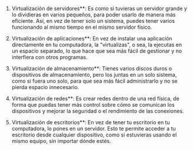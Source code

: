

1. Virtualización de servidores**: Es como si tuvieras un servidor grande y lo dividieras en varios pequeños, para poder usarlo de manera más eficiente. Así, en vez de tener solo un sistema, puedes tener varios funcionando al mismo tiempo en el mismo servidor físico.

2. Virtualización de aplicaciones**: En vez de instalar una aplicación directamente en tu computadora, la "virtualizas", o sea, la ejecutas en un espacio separado, lo que hace que sea más fácil de gestionar y no interfiera con otros programas.

3. Virtualización de almacenamiento**: Tienes varios discos duros o dispositivos de almacenamiento, pero los juntas en un solo sistema, como si fuera uno solo, para que sea más fácil administrarlo y no se pierda espacio innecesario.

4. Virtualización de redes**: Es crear redes dentro de una red física, de forma que puedas tener más control sobre cómo se comunican los dispositivos y mejorar la seguridad o el rendimiento de las conexiones.

5. Virtualización de escritorios**: En vez de tener tu escritorio en tu computadora, lo pones en un servidor. Esto te permite acceder a tu escritorio desde cualquier dispositivo, como si estuvieras usando el mismo equipo, sin importar dónde estés.

